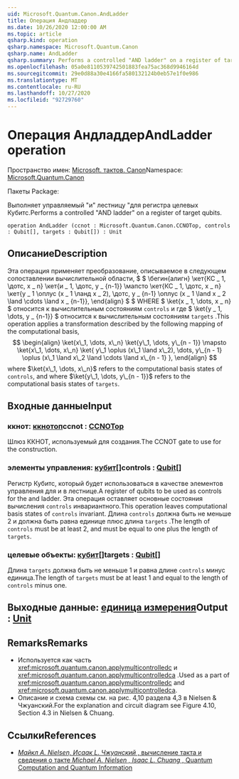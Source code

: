 ```yaml
---
uid: Microsoft.Quantum.Canon.AndLadder
title: Операция Андладдер
ms.date: 10/26/2020 12:00:00 AM
ms.topic: article
qsharp.kind: operation
qsharp.namespace: Microsoft.Quantum.Canon
qsharp.name: AndLadder
qsharp.summary: Performs a controlled "AND ladder" on a register of target qubits.
ms.openlocfilehash: 05a0e8110539742501883fea75ac368d9946164d
ms.sourcegitcommit: 29e0d88a30e4166fa580132124b0eb57e1f0e986
ms.translationtype: MT
ms.contentlocale: ru-RU
ms.lasthandoff: 10/27/2020
ms.locfileid: "92729760"
---
```

# <a name="andladder-operation"></a><span data-ttu-id="65fcd-102">Операция Андладдер</span><span class="sxs-lookup"><span data-stu-id="65fcd-102">AndLadder operation</span></span>

<span data-ttu-id="65fcd-103">Пространство имен: [Microsoft. тактов. Canon](xref:Microsoft.Quantum.Canon)</span><span class="sxs-lookup"><span data-stu-id="65fcd-103">Namespace: [Microsoft.Quantum.Canon](xref:Microsoft.Quantum.Canon)</span></span>

<span data-ttu-id="65fcd-104">Пакеты [](https://nuget.org/packages/)</span><span class="sxs-lookup"><span data-stu-id="65fcd-104">Package: [](https://nuget.org/packages/)</span></span>


<span data-ttu-id="65fcd-105">Выполняет управляемый "и" лестницу "для регистра целевых Кубитс.</span><span class="sxs-lookup"><span data-stu-id="65fcd-105">Performs a controlled "AND ladder" on a register of target qubits.</span></span>

```qsharp
operation AndLadder (ccnot : Microsoft.Quantum.Canon.CCNOTop, controls : Qubit[], targets : Qubit[]) : Unit
```


## <a name="description"></a><span data-ttu-id="65fcd-106">Описание</span><span class="sxs-lookup"><span data-stu-id="65fcd-106">Description</span></span>

<span data-ttu-id="65fcd-107">Эта операция применяет преобразование, описываемое в следующем сопоставлении вычислительной области, $ $ \бегин{алигн} \кет{КС \_ 1, \дотс, x \_ n} \кет{и \_ 1, \дотс, y \_ {n-1}} \мапсто \кет{КС \_ 1, \дотс, x \_ n} \кет{y \_ 1 \оплус (x \_ 1 \ланд x \_ 2), \дотс, y \_ {n-1} \оплус (x \_ 1 \land x \_ 2 \land \cdots \land x \_ {n-1}}, \end{align} $ $ WHERE $ \ket{x \_ 1, \dots, x \_ n} $ относится к вычислительным состояниям `controls` и где $ \ket{y \_ 1, \dots, y \_ {n-1}} $ относится к вычислительным состояниям `targets` .</span><span class="sxs-lookup"><span data-stu-id="65fcd-107">This operation applies a transformation described by the following mapping of the computational basis, $$ \begin{align} \ket{x\_1, \dots, x\_n} \ket{y\_1, \dots, y\_{n - 1}} \mapsto \ket{x\_1, \dots, x\_n} \ket{ y\_1 \oplus (x\_1 \land x\_2), \dots, y\_{n - 1} \oplus (x\_1 \land x\_2 \land \cdots \land x\_{n - 1} }, \end{align} $$ where $\ket{x\_1, \dots, x\_n}$ refers to the computational basis states of `controls`, and where $\ket{y\_1, \dots, y\_{n - 1}}$ refers to the computational basis states of `targets`.</span></span>

## <a name="input"></a><span data-ttu-id="65fcd-108">Входные данные</span><span class="sxs-lookup"><span data-stu-id="65fcd-108">Input</span></span>

### <a name="ccnot--ccnotop"></a><span data-ttu-id="65fcd-109">ккнот: [ккнотоп](xref:Microsoft.Quantum.Canon.CCNOTop)</span><span class="sxs-lookup"><span data-stu-id="65fcd-109">ccnot : [CCNOTop](xref:Microsoft.Quantum.Canon.CCNOTop)</span></span>

<span data-ttu-id="65fcd-110">Шлюз ККНОТ, используемый для создания.</span><span class="sxs-lookup"><span data-stu-id="65fcd-110">The CCNOT gate to use for the construction.</span></span>


### <a name="controls--qubit"></a><span data-ttu-id="65fcd-111">элементы управления: [кубит](xref:microsoft.quantum.lang-ref.qubit)[]</span><span class="sxs-lookup"><span data-stu-id="65fcd-111">controls : [Qubit](xref:microsoft.quantum.lang-ref.qubit)[]</span></span>

<span data-ttu-id="65fcd-112">Регистр Кубитс, который будет использоваться в качестве элементов управления для и в лестнице.</span><span class="sxs-lookup"><span data-stu-id="65fcd-112">A register of qubits to be used as controls for the and ladder.</span></span>
<span data-ttu-id="65fcd-113">Эта операция оставляет основные состояния вычисления `controls` инвариантного.</span><span class="sxs-lookup"><span data-stu-id="65fcd-113">This operation leaves computational basis states of `controls` invariant.</span></span>
<span data-ttu-id="65fcd-114">Длина `controls` должна быть не меньше 2 и должна быть равна единице плюс длина `targets` .</span><span class="sxs-lookup"><span data-stu-id="65fcd-114">The length of `controls` must be at least 2, and must be equal to one plus the length of `targets`.</span></span>


### <a name="targets--qubit"></a><span data-ttu-id="65fcd-115">целевые объекты: [кубит](xref:microsoft.quantum.lang-ref.qubit)[]</span><span class="sxs-lookup"><span data-stu-id="65fcd-115">targets : [Qubit](xref:microsoft.quantum.lang-ref.qubit)[]</span></span>

<span data-ttu-id="65fcd-116">Длина `targets` должна быть не меньше 1 и равна длине `controls` минус единица.</span><span class="sxs-lookup"><span data-stu-id="65fcd-116">The length of `targets` must be at least 1 and equal to the length of `controls` minus one.</span></span>



## <a name="output--unit"></a><span data-ttu-id="65fcd-117">Выходные данные: [единица измерения](xref:microsoft.quantum.lang-ref.unit)</span><span class="sxs-lookup"><span data-stu-id="65fcd-117">Output : [Unit](xref:microsoft.quantum.lang-ref.unit)</span></span>



## <a name="remarks"></a><span data-ttu-id="65fcd-118">Remarks</span><span class="sxs-lookup"><span data-stu-id="65fcd-118">Remarks</span></span>

- <span data-ttu-id="65fcd-119">Используется как часть <xref:microsoft.quantum.canon.applymulticontrolledc> и <xref:microsoft.quantum.canon.applymulticontrolledca> .</span><span class="sxs-lookup"><span data-stu-id="65fcd-119">Used as a part of <xref:microsoft.quantum.canon.applymulticontrolledc> and <xref:microsoft.quantum.canon.applymulticontrolledca>.</span></span>
- <span data-ttu-id="65fcd-120">Описание и схема схемы см. на рис. 4,10 раздела 4,3 в Nielsen & Чжуанский.</span><span class="sxs-lookup"><span data-stu-id="65fcd-120">For the explanation and circuit diagram see Figure 4.10, Section 4.3 in Nielsen & Chuang.</span></span>

## <a name="references"></a><span data-ttu-id="65fcd-121">Ссылки</span><span class="sxs-lookup"><span data-stu-id="65fcd-121">References</span></span>

- [<span data-ttu-id="65fcd-122">*Майкл A. Nielsen, Исаак L. Чжуанский* , вычисление такта и сведения о такте</span><span class="sxs-lookup"><span data-stu-id="65fcd-122"> *Michael A. Nielsen , Isaac L. Chuang* , Quantum Computation and Quantum Information </span></span>](http://doi.org/10.1017/CBO9780511976667)